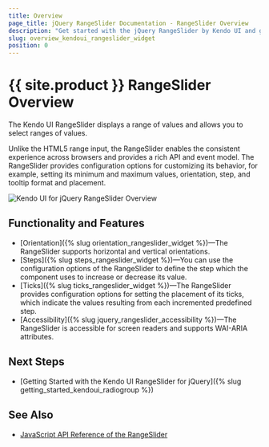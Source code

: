 ```yaml
---
title: Overview
page_title: jQuery RangeSlider Documentation - RangeSlider Overview
description: "Get started with the jQuery RangeSlider by Kendo UI and get familiar with its features."
slug: overview_kendoui_rangeslider_widget
position: 0
---
```


# {{ site.product }} RangeSlider Overview

The Kendo UI RangeSlider displays a range of values and allows you to select ranges of values.

Unlike the HTML5 range input, the RangeSlider enables the consistent experience across browsers and provides a rich API and event model. The RangeSlider provides configuration options for customizing its behavior, for example, setting its minimum and maximum values, orientation, step, and tooltip format and placement.

![Kendo UI for jQuery RangeSlider Overview](rangeslider-overview.PNG)

## Functionality and Features

* [Orientation]({% slug orientation_rangeslider_widget %})&mdash;The RangeSlider supports horizontal and vertical orientations.
* [Steps]({% slug steps_rangeslider_widget %})&mdash;You can use the configuration options of the RangeSlider to define the step which the component uses to increase or decrease its value.
* [Ticks]({% slug ticks_rangeslider_widget %})&mdash;The RangeSlider provides configuration options for setting the placement of its ticks, which indicate the values resulting from each incremented predefined step.
* [Accessibility]({% slug jquery_rangeslider_accessibility %})&mdash;The RangeSlider is accessible for screen readers and supports WAI-ARIA attributes.

## Next Steps

* [Getting Started with the Kendo UI RangeSlider for jQuery]({% slug getting_started_kendoui_radiogroup %})

## See Also

* [JavaScript API Reference of the RangeSlider](/api/javascript/ui/rangeslider)

